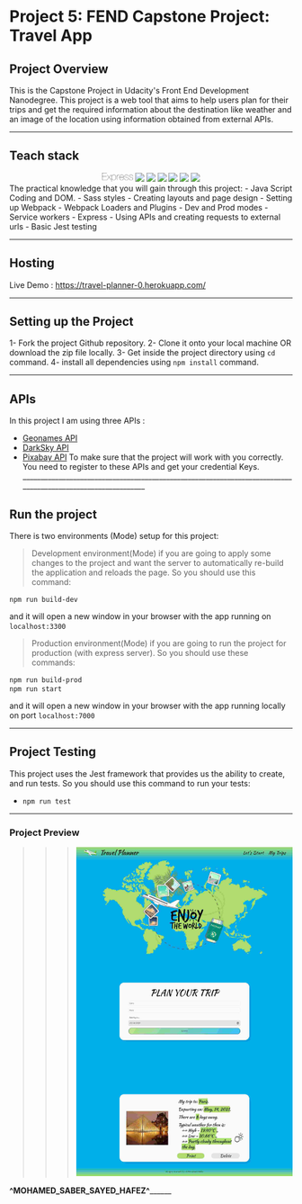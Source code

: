 # Project 5: FEND Capstone Project: Travel App


## Project Overview
This is the Capstone Project in Udacity's Front End Development Nanodegree.
This project is a web tool that aims to help users plan for their trips and get the required information about the destination 
like weather and an image of the location using information obtained from external APIs. 
_____________________________________________________________________________________________________________
## Teach stack
<div align="center">
  <img width="55" src="https://raw.githubusercontent.com/gilbarbara/logos/master/logos/express.svg"/>
  <img width="55" src="https://raw.githubusercontent.com/gilbarbara/logos/master/logos/jest.svg"/>
  <img width="55" src="https://raw.githubusercontent.com/gilbarbara/logos/master/logos/loader.svg"/>
  <img width="55" src="https://raw.githubusercontent.com/gilbarbara/logos/master/logos/node-sass.svg"/>
  <img width="55" src="https://raw.githubusercontent.com/gilbarbara/logos/master/logos/webpack.svg"/>
  <img width="55" src="https://raw.githubusercontent.com/gilbarbara/logos/master/logos/html.svg"/>
  <img width="55" src="https://raw.githubusercontent.com/gilbarbara/logos/master/logos/css3.svg"/>
</div>
The practical knowledge that you will gain through this project:
- Java Script Coding and DOM.
- Sass styles
- Creating layouts and page design
- Setting up Webpack
- Webpack Loaders and Plugins
- Dev and Prod modes
- Service workers
- Express
- Using APIs and creating requests to external urls
- Basic Jest testing

_____________________________________________________________________________________________________________
## Hosting
Live Demo : https://travel-planner-0.herokuapp.com/
_____________________________________________________________________________________________________________

## Setting up the Project
1- Fork the project Github repository.
2- Clone it onto your local machine OR download the zip file locally.
3- Get inside the project directory using `cd` command.
4- install all dependencies using `npm install` command.
_____________________________________________________________________________________________________________

## APIs
In this project I am using three APIs :
- [Geonames API](http://www.geonames.org/export/web-services.html)
- [DarkSky API](https://darksky.net/dev)
- [Pixabay API](https://pixabay.com/api/docs/)
To make sure that the project will work with you correctly. You need to register to these APIs and get your credential Keys. _____________________________________________________________________________________________________________

## Run the project
There is two environments (Mode) setup for this project:

> Development environment(Mode)
if you are going to apply some changes to the project and want the server to automatically re-build the application and reloads the page.
So you should use this command:
```
npm run build-dev
``` 
and it will open a new window in your browser with the app running on `localhost:3300`

> Production environment(Mode)
if you are going to run the project for production (with express server). 
So you should use these commands:
```
npm run build-prod
npm run start
```
and it will open a new window in your browser with the app running locally on port `localhost:7000`
_____________________________________________________________________________________________________________

## Project Testing
This project uses the Jest framework that provides us the ability to create, and run tests.
So you should use this command to run your tests:
- `npm run test`
_____________________________________________________________________________________________________________

### Project Preview  
>>> ![Screenshote for web page](Project_Review.png)

______________________________________^MOHAMED_SABER_SAYED_HAFEZ^____________________________________________
